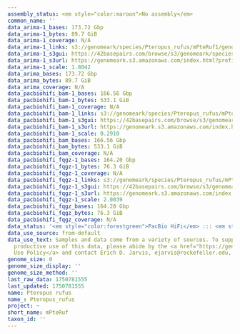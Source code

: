 ```yaml
---
assembly_status: <em style="color:maroon">No assembly</em>
common_name: ''
data_arima-1_bases: 173.72 Gbp
data_arima-1_bytes: 89.7 GiB
data_arima-1_coverage: N/A
data_arima-1_links: s3://genomeark/species/Pteropus_rufus/mPteRuf1/genomic_data/arima/<br>
data_arima-1_s3gui: https://42basepairs.com/browse/s3/genomeark/species/Pteropus_rufus/mPteRuf1/genomic_data/arima/
data_arima-1_s3url: https://genomeark.s3.amazonaws.com/index.html?prefix=species/Pteropus_rufus/mPteRuf1/genomic_data/arima/
data_arima-1_scale: 1.8042
data_arima_bases: 173.72 Gbp
data_arima_bytes: 89.7 GiB
data_arima_coverage: N/A
data_pacbiohifi_bam-1_bases: 166.56 Gbp
data_pacbiohifi_bam-1_bytes: 533.1 GiB
data_pacbiohifi_bam-1_coverage: N/A
data_pacbiohifi_bam-1_links: s3://genomeark/species/Pteropus_rufus/mPteRuf1/genomic_data/pacbio_hifi/<br>
data_pacbiohifi_bam-1_s3gui: https://42basepairs.com/browse/s3/genomeark/species/Pteropus_rufus/mPteRuf1/genomic_data/pacbio_hifi/
data_pacbiohifi_bam-1_s3url: https://genomeark.s3.amazonaws.com/index.html?prefix=species/Pteropus_rufus/mPteRuf1/genomic_data/pacbio_hifi/
data_pacbiohifi_bam-1_scale: 0.2910
data_pacbiohifi_bam_bases: 166.56 Gbp
data_pacbiohifi_bam_bytes: 533.1 GiB
data_pacbiohifi_bam_coverage: N/A
data_pacbiohifi_fqgz-1_bases: 164.20 Gbp
data_pacbiohifi_fqgz-1_bytes: 76.3 GiB
data_pacbiohifi_fqgz-1_coverage: N/A
data_pacbiohifi_fqgz-1_links: s3://genomeark/species/Pteropus_rufus/mPteRuf1/genomic_data/pacbio_hifi/<br>
data_pacbiohifi_fqgz-1_s3gui: https://42basepairs.com/browse/s3/genomeark/species/Pteropus_rufus/mPteRuf1/genomic_data/pacbio_hifi/
data_pacbiohifi_fqgz-1_s3url: https://genomeark.s3.amazonaws.com/index.html?prefix=species/Pteropus_rufus/mPteRuf1/genomic_data/pacbio_hifi/
data_pacbiohifi_fqgz-1_scale: 2.0039
data_pacbiohifi_fqgz_bases: 164.20 Gbp
data_pacbiohifi_fqgz_bytes: 76.3 GiB
data_pacbiohifi_fqgz_coverage: N/A
data_status: '<em style="color:forestgreen">PacBio HiFi</em> ::: <em style="color:forestgreen">Arima</em>'
data_use_source: from-default
data_use_text: Samples and data come from a variety of sources. To support fair and
  productive use of this data, please abide by the <a href="https://genome10k.soe.ucsc.edu/data-use-policies/">Data
  Use Policy</a> and contact Erich D. Jarvis, ejarvis@rockefeller.edu, with any questions.
genome_size: 0
genome_size_display: ''
genome_size_method: ''
last_raw_data: 1750781555
last_updated: 1750781555
name: Pteropus rufus
name_: Pteropus_rufus
project: ~
short_name: mPteRuf
taxon_id: ''
---
```

